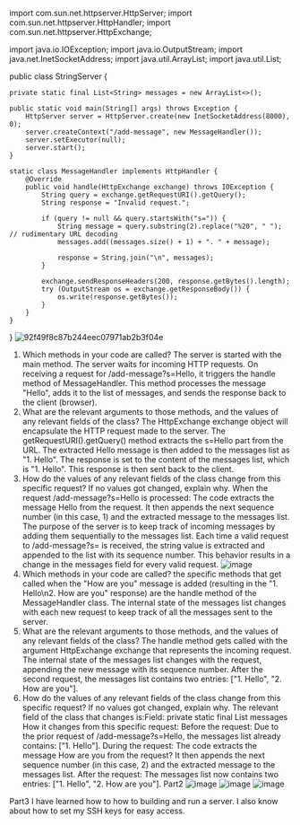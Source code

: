 import com.sun.net.httpserver.HttpServer;
import com.sun.net.httpserver.HttpHandler;
import com.sun.net.httpserver.HttpExchange;

import java.io.IOException;
import java.io.OutputStream;
import java.net.InetSocketAddress;
import java.util.ArrayList;
import java.util.List;

public class StringServer {

    private static final List<String> messages = new ArrayList<>();

    public static void main(String[] args) throws Exception {
        HttpServer server = HttpServer.create(new InetSocketAddress(8000), 0);
        server.createContext("/add-message", new MessageHandler());
        server.setExecutor(null);
        server.start();
    }

    static class MessageHandler implements HttpHandler {
        @Override
        public void handle(HttpExchange exchange) throws IOException {
            String query = exchange.getRequestURI().getQuery();
            String response = "Invalid request.";

            if (query != null && query.startsWith("s=")) {
                String message = query.substring(2).replace("%20", " "); // rudimentary URL decoding
                messages.add((messages.size() + 1) + ". " + message);

                response = String.join("\n", messages);
            }

            exchange.sendResponseHeaders(200, response.getBytes().length);
            try (OutputStream os = exchange.getResponseBody()) {
                os.write(response.getBytes());
            }
        }
    }
}
![92f49f8c87b244eec07971ab2b3f04e](https://github.com/Lyon0129/cse15l-lab-reports2/assets/130290363/5bb89508-9d4c-4f69-80d1-c904749e9169)

1. Which methods in your code are called?
  The server is started with the main method.
  The server waits for incoming HTTP requests.
  On receiving a request for /add-message?s=Hello, it triggers the handle method of MessageHandler.
  This method processes the message "Hello", adds it to the list of messages, and sends the response back to the client (browser).
2. What are the relevant arguments to those methods, and the values of any relevant fields of the class?
  The HttpExchange exchange object will encapsulate the HTTP request made to the server.
  The getRequestURI().getQuery() method extracts the s=Hello part from the URL.
  The extracted Hello message is then added to the messages list as "1. Hello".
  The response is set to the content of the messages list, which is "1. Hello".
  This response is then sent back to the client.
3. How do the values of any relevant fields of the class change from this specific request? If no values got changed, explain why.
  When the request /add-message?s=Hello is processed:
  The code extracts the message Hello from the request.
  It then appends the next sequence number (in this case, 1) and the extracted message to the messages list.
  The purpose of the server is to keep track of incoming messages by adding them sequentially to the messages list. 
  Each time a valid request to /add-message?s=<string> is received, the string value is extracted and appended to the list with its     sequence number. 
  This behavior results in a change in the messages field for every valid request.
![image](https://github.com/Lyon0129/Lab-report2/assets/130290363/5e579269-cb34-41db-807d-34135e757dd9)
1. Which methods in your code are called?
  the specific methods that get called when the "How are you" message is added (resulting in the "1. Hello\n2. How are you" response) are the handle method of the MessageHandler class. The internal state of the messages list changes with each new request to keep track of all the messages sent to the server.
2. What are the relevant arguments to those methods, and the values of any relevant fields of the class?
  The handle method gets called with the argument HttpExchange exchange that represents the incoming request. The internal state of the messages list changes with the request, appending the new message with its sequence number. After the second request, the messages list contains two entries: ["1. Hello", "2. How are you"].
3. How do the values of any relevant fields of the class change from this specific request? If no values got changed, explain why.
  The relevant field of the class that changes is:Field: private static final List<String> messages
  How it changes from this specific request:
  Before the request: Due to the prior request of /add-message?s=Hello, the messages list already contains: ["1. Hello"].
  During the request: The code extracts the message How are you from the request? It then appends the next sequence number (in this case, 2) and the extracted message to the messages list.
  After the request: The messages list now contains two entries: ["1. Hello", "2. How are you"].
Part2
![image](https://github.com/Lyon0129/Lab-report2/assets/130290363/0eb765a0-dc65-4f4c-8fa1-ecd79ae801da)
![image](https://github.com/Lyon0129/Lab-report2/assets/130290363/95be1e6c-7e4c-4944-8f9c-2b882619fd8c)
![image](https://github.com/Lyon0129/Lab-report2/assets/130290363/4a8d28c1-dc0f-4e19-91fc-25046af757b5)

Part3
I have learned how to how to building and run a server.
I also know about how to set my SSH keys for easy access.







